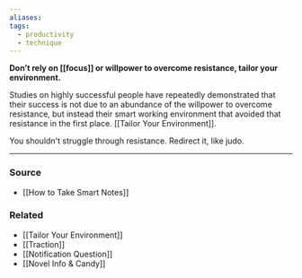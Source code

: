 ```yaml
---
aliases: 
tags:
  - productivity
  - technique
---
```

**Don’t rely on [[focus]] or willpower to overcome resistance, tailor your environment.**

Studies on highly successful people have repeatedly demonstrated that their success is not due to an abundance of the willpower to overcome resistance, but instead their smart working environment that avoided that resistance in the first place. [[Tailor Your Environment]].

You shouldn't struggle through resistance. Redirect it, like judo. 

---
### Source
- [[How to Take Smart Notes]]

### Related
- [[Tailor Your Environment]] 
- [[Traction]] 
- [[Notification Question]] 
- [[Novel Info & Candy]]